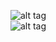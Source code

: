 ![alt tag](https://github.com/zityy/Zityy/blob/main/Zityy.gif) <br/>
![alt tag](https://github.com/zityy/Zityy/blob/main/Zityy7777.gif)
  
